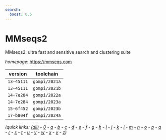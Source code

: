 ```yaml
---
search:
  boost: 0.5
---
```

# MMseqs2

MMseqs2: ultra fast and sensitive search and clustering suite

*homepage*: <https://mmseqs.com>

version | toolchain
--------|----------
``13-45111`` | ``gompi/2021a``
``13-45111`` | ``gompi/2021b``
``14-7e284`` | ``gompi/2022a``
``14-7e284`` | ``gompi/2023a``
``15-6f452`` | ``gompi/2023b``
``17-b804f`` | ``gompi/2024a``


*(quick links: [(all)](../index.md) - [0](../0/index.md) - [a](../a/index.md) - [b](../b/index.md) - [c](../c/index.md) - [d](../d/index.md) - [e](../e/index.md) - [f](../f/index.md) - [g](../g/index.md) - [h](../h/index.md) - [i](../i/index.md) - [j](../j/index.md) - [k](../k/index.md) - [l](../l/index.md) - [m](../m/index.md) - [n](../n/index.md) - [o](../o/index.md) - [p](../p/index.md) - [q](../q/index.md) - [r](../r/index.md) - [s](../s/index.md) - [t](../t/index.md) - [u](../u/index.md) - [v](../v/index.md) - [w](../w/index.md) - [x](../x/index.md) - [y](../y/index.md) - [z](../z/index.md))*

